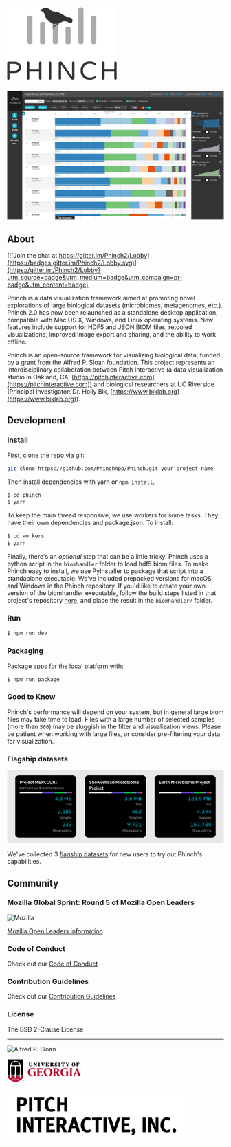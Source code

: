 # ![Phinch Logo](./app/images/phinch-dark.svg)
![Phinch Stacked Bar](./app/images/phinch-stackedbar.png)

## About

[![Join the chat at https://gitter.im/Phinch2/Lobby](https://badges.gitter.im/Phinch2/Lobby.svg)](https://gitter.im/Phinch2/Lobby?utm_source=badge&utm_medium=badge&utm_campaign=pr-badge&utm_content=badge)

Phinch is a data visualization framework aimed at promoting novel explorations of large biological datasets (microbiomes, metagenomes, etc.). Phinch 2.0 has now been relaunched as a standalone desktop application, compatible with Mac OS X, Windows, and Linux operating systems. New features include support for HDF5 and JSON BIOM files, retooled visualizations, improved image export and sharing, and the ability to work offline.

Phinch is an open-source framework for visualizing biological data, funded by a grant from the Alfred P. Sloan foundation. This project represents an interdisciplinary collaboration between Pitch Interactive (a data visualization studio in Oakland, CA; [https://pitchinteractive.com](https://pitchinteractive.com)) and biological researchers at UC Riverside (Principal Investigator: Dr. Holly Bik, [https://www.biklab.org](https://www.biklab.org)).


## Development

### Install

First, clone the repo via git:

```bash
git clone https://github.com/PhinchApp/Phinch.git your-project-name
```

Then install dependencies with yarn or `npm install`.

```bash
$ cd phinch
$ yarn
```

To keep the main thread responsive, we use workers for some tasks. They have their own dependencies and package.json. To install:

```bash
$ cd workers
$ yarn
```

Finally, there's an *optional* step that can be a little tricky. Phinch uses a python script in the  `biomhandler` folder to load hdf5 biom files. To make Phinch easy to install, we use PyInstaller to package that script into a standablone executable. We've included prepacked versions for macOS and Windows in the Phinch repository. If you'd like to create your own version of the biomhandler executable, follow the build steps listed in that project's repository [here](https://github.com/PhinchApp/biomhandler), and place the result in the `biomhandler/` folder.

### Run
```bash
$ npm run dev
```

### Packaging

Package apps for the local platform with:

```bash
$ npm run package
```

### Good to Know

Phinch's performance will depend on your system, but in general large biom files may take time to load. Files with a large number of selected samples (more than `500`) may be sluggish in the filter and visualization views. Please be patient when working with large files, or consider pre-filtering your data for visualization.

### Flagship datasets

![datasets](https://raw.githubusercontent.com/PhinchApp/datasets/master/datasets.png)

We've collected 3 [flagship datasets](https://github.com/PhinchApp/datasets) for new users to try out Phinch's capabilities. 


## Community

### Mozilla Global Sprint: Round 5 of Mozilla Open Leaders

![Mozilla](/512px-Mozilla_logo.svg.png)

[Mozilla Open Leaders information](https://mozilla.github.io/leadership-training/round-5/projects/)

### Code of Conduct

Check out our [Code of Conduct](/CONDUCT.md)

### Contribution Guidelines

Check out our [Contribution Guidelines](/CONTRIBUTING.md)

### License
The BSD 2-Clause License

* * *

![Alfred P. Sloan](./app/images/ASF-logo.png)

![University of Georgia at Athens](./app/images/uga-logo.png)

![Pitch Interactive](./app/images/pitch.png)
